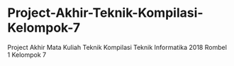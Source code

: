 # Project-Akhir-Teknik-Kompilasi-Kelompok-7
Project Akhir Mata Kuliah Teknik Kompilasi Teknik Informatika 2018 Rombel 1 Kelompok 7
